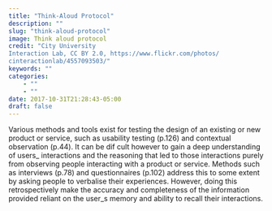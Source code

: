```yaml
---
title: "Think-Aloud Protocol"
description: ""
slug: "think-aloud-protocol"
image: Think aloud protocol
credit: "City UniversityInteraction Lab, CC BY 2.0, https://www.flickr.com/photos/cinteractionlab/4557093503/"
keywords: ""
categories:
    - ""
    - ""
date: 2017-10-31T21:28:43-05:00
draft: false
---
```


Various methods and tools exist for testing the design of an existing or new product or service, such as usability testing (p.126) and contextual observation (p.44). It can be dif cult however to gain a deep understanding of users_ interactions and the reasoning that led to those interactions purely from observing people interacting with a product or service. Methods such as interviews (p.78) and questionnaires (p.102) address this to some extent by asking people to verbalise their experiences. However, doing this retrospectively make the accuracy and completeness of the information provided reliant on the user_s memory and ability to recall their interactions.
